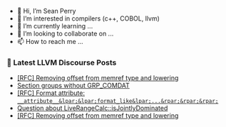 - 👋 Hi, I’m Sean Perry
- 👀 I’m interested in compilers (c++, COBOL, llvm)
- 🌱 I’m currently learning ...
- 💞️ I’m looking to collaborate on ...
- 📫 How to reach me ...

<!---
s66perry/s66perry is a ✨ special ✨ repository because its `README.md` (this file) appears on your GitHub profile.
You can click the Preview link to take a look at your changes.
--->
### 📕 Latest LLVM Discourse Posts

<!-- DISCOURSE-LLVM:START -->
- [[RFC] Removing offset from memref type and lowering](https://discourse.llvm.org/t/rfc-removing-offset-from-memref-type-and-lowering/82963?page=2#post_32)
- [Section groups without GRP_COMDAT](https://discourse.llvm.org/t/section-groups-without-grp-comdat/83001#post_6)
- [[RFC] Format attribute: `__attribute__&lpar;&lpar;format_like&lpar;...&rpar;&rpar;&rpar;`](https://discourse.llvm.org/t/rfc-format-attribute-attribute-format-like/83076#post_2)
- [Question about LiveRangeCalc::isJointlyDominated](https://discourse.llvm.org/t/question-about-liverangecalc-isjointlydominated/83082#post_4)
- [[RFC] Removing offset from memref type and lowering](https://discourse.llvm.org/t/rfc-removing-offset-from-memref-type-and-lowering/82963?page=2#post_31)
<!-- DISCOURSE-LLVM:END -->
